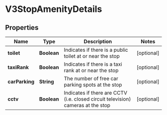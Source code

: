 

# V3StopAmenityDetails


## Properties

| Name | Type | Description | Notes |
|------------ | ------------- | ------------- | -------------|
|**toilet** | **Boolean** | Indicates if there is a public toilet at or near the stop |  [optional] |
|**taxiRank** | **Boolean** | Indicates if there is a taxi rank at or near the stop |  [optional] |
|**carParking** | **String** | The number of free car parking spots at the stop |  [optional] |
|**cctv** | **Boolean** | Indicates if there are CCTV (i.e. closed circuit television) cameras at the stop |  [optional] |




